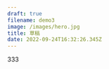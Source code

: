 ```yaml
---
draft: true
filename: demo3
image: /images/hero.jpg
title: 草稿
date: 2022-09-24T16:32:26.345Z
---
```

333